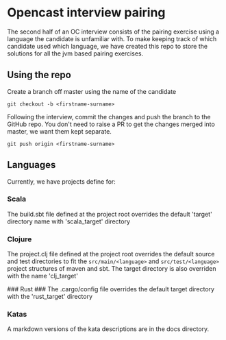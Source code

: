 # Opencast interview pairing #

The second half of an OC interview consists of the pairing exercise using a language the candidate is unfamiliar with.
To make keeping track of which candidate used which language, we have created this repo to store the solutions for all the jvm based pairing exercises.


## Using the repo ##
Create a branch off master using the name of the candidate

`git checkout -b <firstname-surname>`

Following the interview, commit the changes and push the branch to the GitHub repo.
You don't need to raise a PR to get the changes merged into master, we want them kept separate.

`git push origin <firstname-surname>`


## Languages ##
Currently, we have projects define for:

### Scala ###
The build.sbt file defined at the project root overrides the default 'target' directory name with 'scala_target' directory

### Clojure ###
The project.clj file defined at the project root overrides the default source and test directories to fit the `src/main/<language>` and `src/test/<language>` project structures of maven and sbt.
The target directory is also overriden with the name 'clj_target'

### Rust ###
The .cargo/config file overrides the default target directory with the 'rust_target' directory

### Katas ###
A markdown versions of the kata descriptions are in the docs directory.